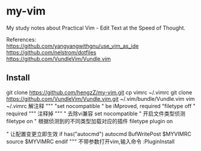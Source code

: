 # my-vim

My study notes about Practical Vim - Edit Text at the Speed of Thought.

References:  </br>
	https://github.com/yangyangwithgnu/use_vim_as_ide</br>
	https://github.com/nelstrom/dotfiles</br>
	https://github.com/VundleVim/Vundle.vim</br>
## Install ##
git clone https://github.com/hengzZ/my-vim.git
cp vimrc ~/.vimrc
git clone https://github.com/VundleVim/Vundle.vim.git ~/.vim/bundle/Vundle.vim
vim ~/.vimrc
解注释 
 """
 "set nocompatible              " be iMproved, required
 "filetype off                  " required
 """
注释掉
 """
 " 去除vi兼容
 set nocompatible
 " 开启文件类型侦测
 filetype on
 " 根据侦测到的不同类型加载对应的插件
 filetype plugin on

 " 让配置变更立即生效
 if has("autocmd")
 	autocmd BufWritePost $MYVIMRC source $MYVIMRC
 endif
 """
不带参数打开vim,输入命令 :PluginInstall

